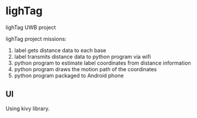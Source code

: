# lighTag
lighTag UWB project

lighTag project missions:
1. label gets distance data to each base
2. label transmits distance data to python program via wifi
3. python program to estimate label coordinates from distance information
4. python program draws the motion path of the coordinates
5. python program packaged to Android phone

## UI
Using kivy library.